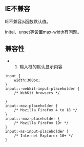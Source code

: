 ## IE不兼容

IE不兼容js函数默认值。

inital、unset等设置max-width有问题。

## 兼容性

- 1. 输入框的默认显示内容
```
input {
	width:300px;
}
input::-webkit-input-placeholder {
	/* WebKit browsers */ 

}
input:-moz-placeholder {
	/* Mozilla Firefox 4 to 18 */ 
}
input::-moz-placeholder {
	/* Mozilla Firefox 19+ */ 
}
input:-ms-input-placeholder {
	/* Internet Explorer 10+ */ 
}

```
